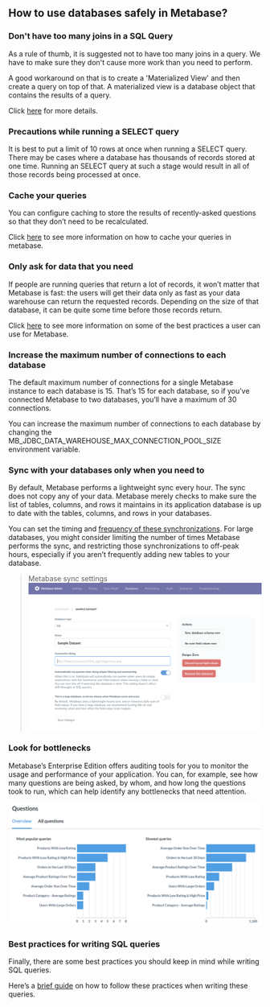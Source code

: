 ## How to use databases safely in Metabase?

### Don't have too many joins in a SQL Query

As a rule of thumb, it is suggested not to have too many joins in a query.  We have to make sure they don't cause more work than you need to perform.  

A good workaround on that is to create a 'Materialized View' and then create a query on top of that.  A materialized view is a database object that contains the results of a query. 

Click [here](https://www.metabase.com/learn/administration/making-dashboards-faster#materialize-views-create-new-tables-to-store-query-results) for more details. 

### Precautions while running a SELECT query

It is best to put a limit of 10 rows at once when running a SELECT query. There may be cases where a database has thousands of records stored at one time. Running an SELECT query at such a stage would result in all of those records being processed at once.

### Cache your queries

You can configure caching to store the results of recently-asked questions so that they don’t need to be recalculated. 

Click [here](https://www.metabase.com/learn/administration/metabase-at-scale#cache-your-queries) to see more information on how to cache your queries in metabase.

### Only ask for data that you need

If people are running queries that return a lot of records, it won’t matter that Metabase is fast: the users will get their data only as fast as your data warehouse can return the requested records. Depending on the size of that database, it can be quite some time before those records return. 

Click [here](https://www.metabase.com/learn/administration/metabase-at-scale#metabase-application-best-practices) to see more information on some of the best practices a user can use for Metabase.

### Increase the maximum number of connections to each database

The default maximum number of connections for a single Metabase instance to each database is 15. That’s 15 for each database, so if you’ve connected Metabase to two databases, you’ll have a maximum of 30 connections.

You can increase the maximum number of connections to each database by changing the MB_JDBC_DATA_WAREHOUSE_MAX_CONNECTION_POOL_SIZE environment variable. 

### Sync with your databases only when you need to

By default, Metabase performs a lightweight sync every hour. The sync does not copy any of your data. Metabase merely checks to make sure the list of tables, columns, and rows it maintains in its application database is up to date with the tables, columns, and rows in your databases.

You can set the timing and [frequency of these synchronizations](https://www.metabase.com/docs/latest/administration-guide/01-managing-databases.html#choose-when-metabase-syncs-and-scans). For large databases, you might consider limiting the number of times Metabase performs the sync, and restricting those synchronizations to off-peak hours, especially if you aren’t frequently adding new tables to your database.

>Metabase sync settings
![sync](/docs/images/sync-settings.png)

### Look for bottlenecks

Metabase’s Enterprise Edition offers auditing tools for you to monitor the usage and performance of your application. You can, for example, see how many questions are being asked, by whom, and how long the questions took to run, which can help identify any bottlenecks that need attention.

![audit qus](/docs/images/audit-questions.png)

### Best practices for writing SQL queries

Finally, there are some best practices you should keep in mind while writing SQL queries. 

Here’s a [brief guide](https://www.metabase.com/learn/sql-questions/sql-best-practices.html) on how to follow these practices when writing these queries.
